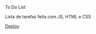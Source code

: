 To Do List

<p>Lista de tarefas feita com JS, HTML e CSS</p>

<a href="https://lucaskauaa.github.io/to-do-list/html/index.html" target="blank">Deploy</a>
